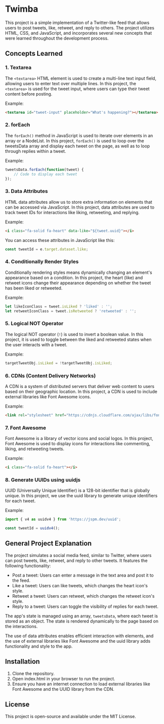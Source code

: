 # Twimba

This project is a simple implementation of a Twitter-like feed that allows users to post tweets, like, retweet, and reply to others. The project utilizes HTML, CSS, and JavaScript, and incorporates several new concepts that were learned throughout the development process.

## Concepts Learned

### 1. **Textarea**
The `<textarea>` HTML element is used to create a multi-line text input field, allowing users to enter text over multiple lines. In this project, the `<textarea>` is used for the tweet input, where users can type their tweet content before posting.

Example:
```html
<textarea id="tweet-input" placeholder="What's happening?"></textarea>
```

### 2. **forEach**
The `forEach()` method in JavaScript is used to iterate over elements in an array or a NodeList. In this project, `forEach()` is used to loop over the tweetsData array and display each tweet on the page, as well as to loop through replies within a tweet.

Example:
```javascript
tweetsData.forEach(function(tweet) {
    // Code to display each tweet
});
```

### 3. **Data Attributes**
HTML data attributes allow us to store extra information on elements that can be accessed via JavaScript. In this project, data attributes are used to track tweet IDs for interactions like liking, retweeting, and replying.

Example:
```html
<i class="fa-solid fa-heart" data-like="${tweet.uuid}"></i>
```

You can access these attributes in JavaScript like this:
```javascript
const tweetId = e.target.dataset.like;
```

### 4. **Conditionally Render Styles**
Conditionally rendering styles means dynamically changing an element's appearance based on a condition. In this project, the heart (like) and retweet icons change their appearance depending on whether the tweet has been liked or retweeted.

Example:
```javascript
let likeIconClass = tweet.isLiked ? 'liked' : '';
let retweetIconClass = tweet.isRetweeted ? 'retweeted' : '';
```

### 5. **Logical NOT Operator**
The logical NOT operator (`!`) is used to invert a boolean value. In this project, it is used to toggle between the liked and retweeted states when the user interacts with a tweet.

Example:
```javascript
targetTweetObj.isLiked = !targetTweetObj.isLiked;
```

### 6. **CDNs (Content Delivery Networks)**
A CDN is a system of distributed servers that deliver web content to users based on their geographic location. In this project, a CDN is used to include external libraries like Font Awesome icons.

Example:
```html
<link rel="stylesheet" href="https://cdnjs.cloudflare.com/ajax/libs/font-awesome/6.0.0-beta3/css/all.min.css">
```

### 7. **Font Awesome**
Font Awesome is a library of vector icons and social logos. In this project, Font Awesome is used to display icons for interactions like commenting, liking, and retweeting tweets.

Example:
```html
<i class="fa-solid fa-heart"></i>
```

### 8. **Generate UUIDs using uuidjs**
UUID (Universally Unique Identifier) is a 128-bit identifier that is globally unique. In this project, we use the uuid library to generate unique identifiers for each tweet.

Example:
```javascript
import { v4 as uuidv4 } from 'https://jspm.dev/uuid';

const tweetId = uuidv4();
```

## General Project Explanation
The project simulates a social media feed, similar to Twitter, where users can post tweets, like, retweet, and reply to other tweets. It features the following functionality:

- Post a tweet: Users can enter a message in the text area and post it to the feed.
- Like a tweet: Users can like tweets, which changes the heart icon's style.
- Retweet a tweet: Users can retweet, which changes the retweet icon's style.
- Reply to a tweet: Users can toggle the visibility of replies for each tweet.

The app's state is managed using an array, `tweetsData`, where each tweet is stored as an object. The state is rendered dynamically to the page based on the interactions.

The use of data attributes enables efficient interaction with elements, and the use of external libraries like Font Awesome and the uuid library adds functionality and style to the app.

## Installation
1. Clone the repository.
2. Open index.html in your browser to run the project.
3. Ensure you have an internet connection to load external libraries like Font Awesome and the UUID library from the CDN.

## License
This project is open-source and available under the MIT License.
